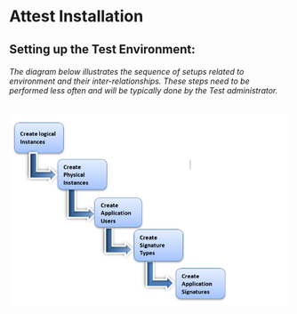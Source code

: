 # Attest Installation

## Setting up the Test Environment:
###### The diagram below illustrates the sequence of setups related to environment and their inter-relationships. These steps need to be performed less often and will be typically done by the Test administrator.

![Attest Structure](./structure.png)


